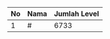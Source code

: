 | No | Nama            | Jumlah Level |
|----|-----------------|--------------|
| 1  | #    |    6733        |
